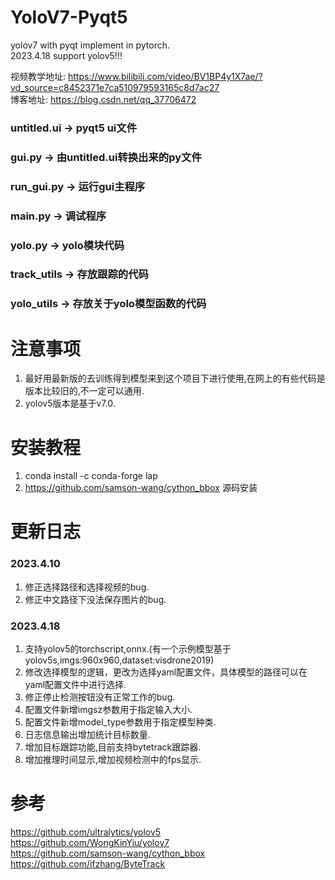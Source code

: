 # YoloV7-Pyqt5

yolov7 with pyqt implement in pytorch.  
2023.4.18 support yolov5!!!

视频教学地址: https://www.bilibili.com/video/BV1BP4y1X7ae/?vd_source=c8452371e7ca510979593165c8d7ac27  
博客地址: https://blog.csdn.net/qq_37706472

### untitled.ui -> pyqt5 ui文件  
### gui.py -> 由untitled.ui转换出来的py文件
### run_gui.py -> 运行gui主程序
### main.py -> 调试程序
### yolo.py -> yolo模块代码
### track_utils -> 存放跟踪的代码
### yolo_utils -> 存放关于yolo模型函数的代码

# 注意事项
1. 最好用最新版的去训练得到模型来到这个项目下进行使用,在网上的有些代码是版本比较旧的,不一定可以通用.
2. yolov5版本是基于v7.0.

# 安装教程
1. conda install -c conda-forge lap  
2. https://github.com/samson-wang/cython_bbox 源码安装

# 更新日志
### 2023.4.10
1. 修正选择路径和选择视频的bug.
2. 修正中文路径下没法保存图片的bug.

### 2023.4.18
1. 支持yolov5的torchscript,onnx.(有一个示例模型基于yolov5s,imgs:960x960,dataset:visdrone2019)
2. 修改选择模型的逻辑，更改为选择yaml配置文件，具体模型的路径可以在yaml配置文件中进行选择.
3. 修正停止检测按钮没有正常工作的bug.
4. 配置文件新增imgsz参数用于指定输入大小.
5. 配置文件新增model_type参数用于指定模型种类.
6. 日志信息输出增加统计目标数量.
7. 增加目标跟踪功能,目前支持bytetrack跟踪器.
8. 增加推理时间显示,增加视频检测中的fps显示.

# 参考
https://github.com/ultralytics/yolov5  
https://github.com/WongKinYiu/yolov7  
https://github.com/samson-wang/cython_bbox  
https://github.com/ifzhang/ByteTrack  